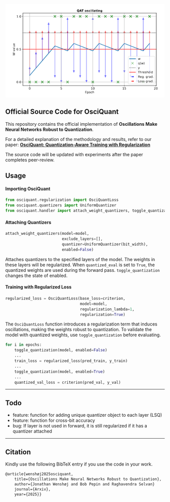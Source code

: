 ![osciquant](overview.png)

## Official Source Code for OsciQuant
This repository contains the official implementation of **Oscillations Make Neural Networks Robust to Quantization**.

For a detailed explanation of the methodology and results, refer to our paper: 
[**OsciQuant: Quantization-Aware Training with Regularization**](https://arxiv.org/abs/XXXX.XXXXX)

The source code will be updated with experiments after the paper completes peer-review.

<!--
## Installation
```bash
pip install osciquant
```
-->

## Usage

#### Importing OsciQuant

```python
from osciquant.regularization import OsciQuantLoss
from osciquant.quantizers import UniformQuantizer
from osciquant.handler import attach_weight_quantizers, toggle_quantization
```

#### Attaching Quantizers
```python
attach_weight_quantizers(model=model, 
                         exclude_layers=[], 
                         quantizer=UniformQuantizer(bit_width), 
                         enabled=False)
```
Attaches quantizers to the specified layers of the model. The weights in these layers will be regularized. When `quantized_eval` is set to `True`, the quantized weights are used during the forward pass. `toggle_quantization` changes the state of enabled.
 

#### Training with Regularized Loss
```python
regularized_loss = OsciQuantLoss(base_loss=criterion, 
                                 model=model,
                                 regularization_lambda=1, 
                                 regularization=True)
```
The `OsciQuantLoss` function introduces a regularization term that induces oscillations, making the weights robust to quantization. To validate the model with quantized weights, use `toggle_quantization` before evaluating.


```python
for i in epochs:
    toggle_quantization(model, enabled=False)
    ...
    train_loss = regularized_loss(pred_train, y_train)
    ...
    toggle_quantization(model, enabled=True)
    ...
    quantized_val_loss = criterion(pred_val, y_val)
```

---
## Todo
- feature: function for adding unique quantizer object to each layer (LSQ)
- feature: function for cross-bit accuracy
- bug: If layer is not used in forward, it is still regularized if it has a quantizer attached

---

## Citation
Kindly use the following BibTeX entry if you use the code in your work.
```
@article{wenshøj2025osciquant,
    title={Oscillations Make Neural Networks Robust to Quantization},
    author={Jonathan Wenshøj and Bob Pepin and Raghavendra Selvan}
    journal={Arxiv},
    year={2025}}
```
